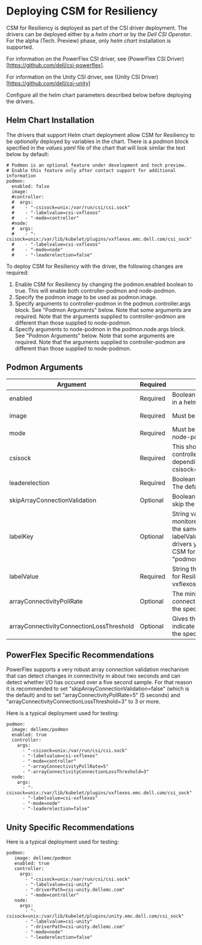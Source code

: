 <!--
Copyright (c) 2021 Dell Inc., or its subsidiaries. All Rights Reserved.

Licensed under the Apache License, Version 2.0 (the "License");
you may not use this file except in compliance with the License.
You may obtain a copy of the License at

    http://www.apache.org/licenses/LICENSE-2.0
-->

# Deploying CSM for Resiliency

CSM for Resiliency is deployed as part of the CSI driver deployment. The drivers can be deployed either by a _helm chart_ or by the _Dell CSI Operator_. For the alpha (Tech. Preview) phase, only _helm chart_ installation is supported.

For information on the PowerFlex CSI driver, see (PowerFlex CSI Driver)[https://github.com/dell/csi-powerflex].

For information on the Unity CSI driver, see (Unity CSI Driver) [https://github.com/dell/csi-unity]

Configure all the helm chart parameters described below before deploying the drivers.

## Helm Chart Installation

The drivers that support Helm chart deployment allow CSM for Resiliency to be _optionally_ deployed by variables in the chart. There is a _podmon_ block specified in the _values.yaml_ file of the chart that will look similar the text below by default:

```
# Podmon is an optional feature under development and tech preview.
# Enable this feature only after contact support for additional information
podmon:
  enabled: false
  image: 
  #controller:
  #  args:
  #    - "-csisock=unix:/var/run/csi/csi.sock"
  #    - "-labelvalue=csi-vxflexos"
  #    - "-mode=controller"
  #node:
  #  args:
  #    - "-csisock=unix:/var/lib/kubelet/plugins/vxflexos.emc.dell.com/csi_sock"
  #    - "-labelvalue=csi-vxflexos"
  #    - "-mode=node"
  #    - "-leaderelection=false"
```

To deploy CSM for Resiliency with the driver, the following changes are required:
1. Enable CSM for Resiliency by changing the podmon.enabled boolean to true. This will enable both controller-podmon and node-podmon.
2. Specify the podmon image to be used as podmon.image.
3. Specify arguments to controller-podmon in the podmon.controller.args block. See "Podmon Arguments" below. Note that some arguments are required. Note that the arguments supplied to controller-podmon are different than those supplied to node-podmon.
4. Specify arguments to node-podmon in the podmon.node.args block. See "Podmon Arguments" below. Note that some arguments are required. Note that the arguments supplied to controller-podmon are different than those supplied to node-podmon.

## Podmon Arguments
  
|Argument | Required | Description | Applicability |
|---------|----------|-------------|---------------|
| enabled | Required | Boolean "true" enables CSM for Resiliency deployment with the driver in a helm installation. | top level |
| image   | Required | Must be set to a repository where the podmon image can be pulled. | controller & node |
|mode     | Required | Must be set to "controller" for controller-podmon and "node" for node-podmon. | controller & node |
|csisock  | Required | This should be left as set in the helm template for the driver. For controller: "-csisock=unix:/var/run/csi/csi.sock". For node it will vary depending on the driver's identity, e.g. "-csisock=unix:/var/lib/kubelet/plugins/vxflexos.emc.dell.com/csi_sock" | controller & node |
| leaderelection | Required | Boolean value that should be set true for controller and false for node. The default value is true. | controller & node |
| skipArrayConnectionValidation | Optional | Boolean value that if set to true will cause controllerPodCleanup to skip the validation that no I/O is ongong before cleaning up the pod. | controller |
| labelKey | Optional | String value that sets the label key used to denote pods to be monitored by CSM for Resiliency. It will make life easier if this key is the same for all driver types, and drivers are differentiated by different labelValues (see below). If the label keys are the same across all drivers you can do "kubectl get pods -A -l labelKey" to find all the CSM for Resiliency protected pods. labelKey defaults to "podmon.dellemc.com/driver". | controller & node |
| labelValue | Required | String that sets the value that denotes pods to be monitored by CSM for Resiliency. This must be specific for each driver. Defaults to "csi-vxflexos" | controller & node |
| arrayConnectivityPollRate | Optional | The minimum polling rate in seconds to determine if array has connectivity to a node. Should not be set to less than 5 seconds. See the specific section for each array type for additional guidance. | controller |
| arrayConnectivityConnectionLossThreshold | Optional | Gives the number of failed connection polls that will be deemed to indicate array connectivity loss. Should not be set to less than 3. See the specific section for each array type for additional guidance. | controller |

## PowerFlex Specific Recommendations

PowerFlex supports a very robust array connection validation mechanism that can detect changes in connectivity in about two seconds and can detect whether I/O has occured over a five second sample. For that reason it is recommended to set "skipArrayConnectionValidation=false" (which is the default) and to set "arrayConnectivityPollRate=5" (5 seconds) and "arrayConnectivityConnectionLossThreshold=3" to 3 or more.

Here is a typical deployment used for testing:

```
podmon:
  image: dellemc/podmon
  enabled: true
  controller:
    args:
      - "-csisock=unix:/var/run/csi/csi.sock"
      - "-labelvalue=csi-vxflexos"
      - "-mode=controller"
      - "-arrayConnectivityPollRate=5"
      - "-arrayConnectivityConnectionLossThreshold=3"
  node:
    args:
      - "-csisock=unix:/var/lib/kubelet/plugins/vxflexos.emc.dell.com/csi_sock"
      - "-labelvalue=csi-vxflexos"
      - "-mode=node"
      - "-leaderelection=false"

```

## Unity Specific Recommendations

Here is a typical deployment used for testing:

```
podmon:
   image: dellemc/podmon
   enabled: true
   controller:
     args:
       - "-csisock=unix:/var/run/csi/csi.sock"
       - "-labelvalue=csi-unity"
       - "-driverPath=csi-unity.dellemc.com"
       - "-mode=controller"
   node:
     args:
       - "-csisock=unix:/var/lib/kubelet/plugins/unity.emc.dell.com/csi_sock"
       - "-labelvalue=csi-unity"
       - "-driverPath=csi-unity.dellemc.com"
       - "-mode=node"
       - "-leaderelection=false"

```

